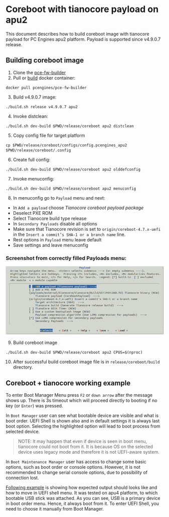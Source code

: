 Coreboot with tianocore payload on apu2
=======================================

This document describes how to build coreboot image with tianocore payload for
PC Engines apu2 platform. Payload is supported since v4.9.0.7 release.

## Building coreboot image

1. Clone the [pce-fw-builder](https://github.com/pcengines/pce-fw-builder)
2. Pull or [build](https://github.com/pcengines/pce-fw-builder#building-docker-image)
  docker container:

  ```
  docker pull pcengines/pce-fw-builder
  ```

3. Build v4.9.0.7 image:

  ```
  ./build.sh release v4.9.0.7 apu2
  ```

4. Invoke distclean:

  ```
  ./build.sh dev-build $PWD/release/coreboot apu2 distclean
  ```

5. Copy config file for target platform

  ```
  cp $PWD/release/coreboot/configs/config.pcengines_apu2 $PWD/release/coreboot/.config
  ```

6. Create full config:

  ```
  ./build.sh dev-build $PWD/release/coreboot apu2 olddefconfig
  ```

7. Invoke menuconfig:

  ```
  ./build.sh dev-build $PWD/release/coreboot apu2 menuconfig
  ```

8. In menuconfig go to `Payload` menu and next:

  - In `Add a payload` choose *Tianocore coreboot payload package*
  - Deselect PXE ROM
  - Select Tianocore build type release
  - In `Secondary Payloads` disable all options
  - Make sure that Tianocore revision is set to 
  `origin/coreboot-4.7.x-uefi` in the
  `Insert a commit’s SHA-1 or a branch name` line.
  - Rest options in `Payload` menu leave default
  - Save settings and leave menuconfig
  ### Screenshot from correctly filled Payloads menu:
   ![Payloads config menu](Payloads_config_menu.png)

9. Build coreboot image

  ```
  ./build.sh dev-build $PWD/release/coreboot apu2 CPUS=$(nproc)
  ```

10. After successful build coreboot image file is in `release/coreboot/build`
directory.

## Coreboot + tianocore working example

To enter Boot Manager Menu press `F2` or `down arrow` after the message shows
up. There is 3s timeout which will proceed directly to booting if no key (or
`Enter`) was pressed.

In `Boot Manager` user can see what bootable device are visible and what is boot
order. UEFI Shell is shown also and in default settings it is always last boot
option. Selecting the highlighted option will lead to boot process from selected
device.

>NOTE: It may happen that even if device is seen in boot menu, tianocore could
not boot from it. It is because OS on the selected device uses legacy mode and
therefore it is not UEFI-aware system.

In `Boot Maintenance Manager` user has access to change some basic options, such
as boot order or console options. However, it is not recommended to change
serial console options, due to possibility of connection lost.

[Following example](https://asciinema.org/a/254543) is showing how expected
output should looks like and how to move in UEFI shell menu. It was tested on
apu4 platform, to which bootable USB stick was attached. As you can see, USB is
a primary device in boot order menu. Hence, it always boot from it. To enter
UEFI Shell, you need to choose it manually from Boot Manager.
